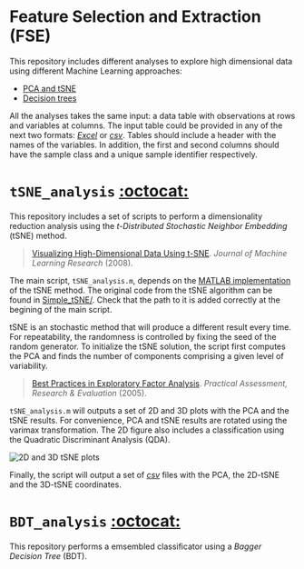 Feature Selection and Extraction (FSE)
======================================

This repository includes different analyses to explore high dimensional data using different Machine Learning approaches:

 * [PCA and tSNE](#tsne_analysis-octocat)
 * [Decision trees](#tsne_analysis-octocat)

All the analyses takes the same input: a data table with observations at rows and variables at columns. The input table could be provided in any of the next two formats: *[Excel](https://github.com/mscastillo/Analyses/tree/master/Examples/data.xls)* or *[csv](https://github.com/mscastillo/Analyses/tree/master/Examples/data.csv)*. Tables should include a header with the names of the variables. In addition, the first and second columns should have the sample class and a unique sample identifier respectively.


# `tSNE_analysis` [:octocat:](https://github.com/mscastillo/Analyses/tree/master/tSNE_analysis)

This repository includes a set of scripts to perform a dimensionality reduction analysis using the *t-Distributed Stochastic Neighbor Embedding* (tSNE) method.

> [Visualizing High-Dimensional Data Using t-SNE](http://lvdmaaten.github.io/tsne/). *Journal of Machine Learning Research* (2008).

The main script, `tSNE_analysis.m`, depends on the [MATLAB implementation](http://lvdmaaten.github.io/tsne/) of the tSNE method. The original code from the tSNE algorithm can be found in [Simple_tSNE/](https://github.com/mscastillo/Analyses/tree/master/tSNE_analysis/Simple_tSNE). Check that the path to it is added correctly at the begining of the main script.

tSNE is an stochastic method that will produce a different result every time. For repeatability, the randomness is controlled by fixing the seed of the random generator. To initialize the tSNE solution, the script first computes the PCA and finds the number of components comprising a given level of variability.

> [Best Practices in Exploratory Factor Analysis](http://pareonline.net/pdf/v10n7.pdf). *Practical Assessment, Research & Evaluation* (2005).

`tSNE_analysis.m` will outputs a set of 2D and 3D plots with the PCA and the tSNE results. For convenience, PCA and tSNE results are rotated using the varimax transformation. The 2D figure also includes a classification using the Quadratic Discriminant Analysis (QDA).

![2D and 3D tSNE plots](https://github.com/mscastillo/FSE/blob/master/Examples/tSNE.jpg)

Finally, the script will output a set of *[csv](https://github.com/mscastillo/FSE/blob/master/Examples)* files with the PCA, the 2D-tSNE and the 3D-tSNE coordinates.


# `BDT_analysis` [:octocat:](https://github.com/mscastillo/Analyses/tree/master/tSNE_analysis)

This repository performs a emsembled classificator using a *Bagger Decision Tree* (BDT).
